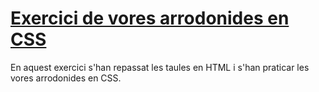 # [Exercici de vores arrodonides en CSS](https://melaubets.github.io/RoundedBordersCSS/)
En aquest exercici s'han repassat les taules en HTML i s'han praticar les vores arrodonides en CSS.